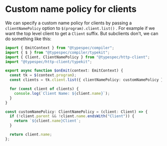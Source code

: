 # Custom name policy for clients

We can specify a custom name policy for clients by passing a `clientNamePolicy` option to `$(program).client.list()` .
For example if we want the top level client to get a `Client` suffix. But subclients don't, we can do something like this:

```ts
import { EmitContext } from "@typespec/compiler";
import { $ } from "@typespec/compiler/typekit";
import { Client, ClientNamePolicy } from "@typespec/http-client";
import "@typespec/http-client/typekit";

export async function $onEmit(context: EmitContext) {
  const tk = $(context.program);
  const clients = tk.client.list({ clientNamePolicy: customNamePolicy });

  for (const client of clients) {
    console.log(`Client Name: ${client.name}`);
  }
}

const customNamePolicy: ClientNamePolicy = (client: Client) => {
  if (!client.parent && !client.name.endsWith("Client")) {
    return `${client.name}Client`;
  }

  return client.name;
};
```
